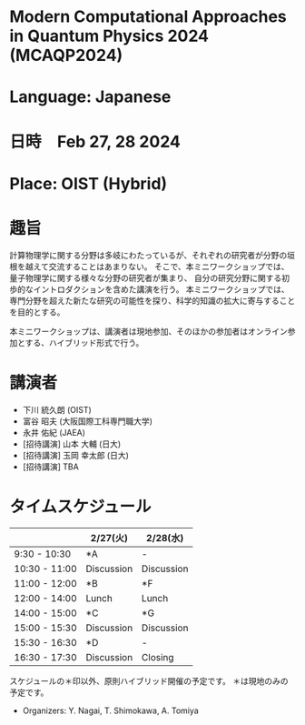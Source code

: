 # Modern Computational Approaches in Quantum Physics 2024 (MCAQP2024)

# Language: Japanese
# 日時　Feb 27, 28 2024
# Place: OIST (Hybrid)

# 趣旨
計算物理学に関する分野は多岐にわたっているが、それぞれの研究者が分野の垣根を越えて交流することはあまりない。
そこで、本ミニワークショップでは、量子物理学に関する様々な分野の研究者が集まり、
自分の研究分野に関する初歩的なイントロダクションを含めた講演を行う。
本ミニワークショップでは、専門分野を超えた新たな研究の可能性を探り、科学的知識の拡大に寄与することを目的とする。

本ミニワークショップは、講演者は現地参加、そのほかの参加者はオンライン参加とする、ハイブリッド形式で行う。

# 講演者
- 下川 統久朗 (OIST)
- 富谷 昭夫 (大阪国際工科専門職大学)
- 永井 佑紀 (JAEA)
- [招待講演] 山本 大輔 (日大)
- [招待講演] 玉岡 幸太郎 (日大)
- [招待講演] TBA


# タイムスケジュール

|  | 2/27(火) | 2/28(水) |
| --- | --- | --- | 
| 9:30 - 10:30  | *A| - |
| 10:30 - 11:00 | Discussion | Discussion |
| 11:00 - 12:00  | *B | *F |
| 12:00 - 14:00  | Lunch | Lunch |
| 14:00 - 15:00  | *C | *G |
| 15:00 - 15:30 | Discussion | Discussion |
| 15:30 - 16:30  | *D | - |
| 16:30 - 17:30  | Discussion | Closing |

スケジュールの＊印以外、原則ハイブリッド開催の予定です。
＊は現地のみの予定です。

- Organizers: Y. Nagai,
T. Shimokawa,
A. Tomiya
